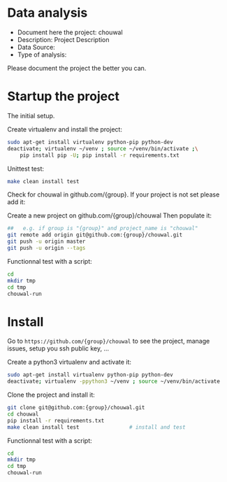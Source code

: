 # Data analysis
- Document here the project: chouwal
- Description: Project Description
- Data Source:
- Type of analysis:

Please document the project the better you can.

# Startup the project

The initial setup.

Create virtualenv and install the project:
```bash
sudo apt-get install virtualenv python-pip python-dev
deactivate; virtualenv ~/venv ; source ~/venv/bin/activate ;\
    pip install pip -U; pip install -r requirements.txt
```

Unittest test:
```bash
make clean install test
```

Check for chouwal in github.com/{group}. If your project is not set please add it:

Create a new project on github.com/{group}/chouwal
Then populate it:

```bash
##   e.g. if group is "{group}" and project_name is "chouwal"
git remote add origin git@github.com:{group}/chouwal.git
git push -u origin master
git push -u origin --tags
```

Functionnal test with a script:

```bash
cd
mkdir tmp
cd tmp
chouwal-run
```

# Install

Go to `https://github.com/{group}/chouwal` to see the project, manage issues,
setup you ssh public key, ...

Create a python3 virtualenv and activate it:

```bash
sudo apt-get install virtualenv python-pip python-dev
deactivate; virtualenv -ppython3 ~/venv ; source ~/venv/bin/activate
```

Clone the project and install it:

```bash
git clone git@github.com:{group}/chouwal.git
cd chouwal
pip install -r requirements.txt
make clean install test                # install and test
```
Functionnal test with a script:

```bash
cd
mkdir tmp
cd tmp
chouwal-run
```

